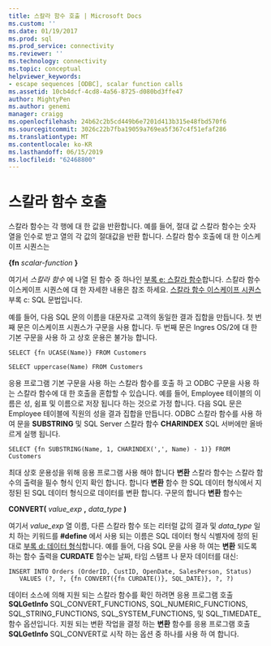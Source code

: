 ```yaml
---
title: 스칼라 함수 호출 | Microsoft Docs
ms.custom: ''
ms.date: 01/19/2017
ms.prod: sql
ms.prod_service: connectivity
ms.reviewer: ''
ms.technology: connectivity
ms.topic: conceptual
helpviewer_keywords:
- escape sequences [ODBC], scalar function calls
ms.assetid: 10cb4dcf-4cd8-4a56-8725-d080bd3ffe47
author: MightyPen
ms.author: genemi
manager: craigg
ms.openlocfilehash: 24b62c2b5cd449b6e7201d413b315e48fbd570f6
ms.sourcegitcommit: 3026c22b7fba19059a769ea5f367c4f51efaf286
ms.translationtype: MT
ms.contentlocale: ko-KR
ms.lasthandoff: 06/15/2019
ms.locfileid: "62468800"
---
```

# <a name="scalar-function-calls"></a>스칼라 함수 호출
스칼라 함수는 각 행에 대 한 값을 반환합니다. 예를 들어, 절대 값 스칼라 함수는 숫자 열을 인수로 받고 열의 각 값의 절대값을 반환 합니다. 스칼라 함수 호출에 대 한 이스케이프 시퀀스는  
  
 **{fn**  _scalar-function_ **}**  
  
 여기서 *스칼라 함수* 에 나열 된 함수 중 하나인 [부록 e: 스칼라 함수](../../../odbc/reference/appendixes/appendix-e-scalar-functions.md)합니다. 스칼라 함수 이스케이프 시퀀스에 대 한 자세한 내용은 참조 하세요. [스칼라 함수 이스케이프 시퀀스](../../../odbc/reference/appendixes/scalar-function-escape-sequence.md) 부록 c: SQL 문법입니다.  
  
 예를 들어, 다음 SQL 문의 이름을 대문자로 고객의 동일한 결과 집합을 만듭니다. 첫 번째 문은 이스케이프 시퀀스가 구문을 사용 합니다. 두 번째 문은 Ingres OS/2에 대 한 기본 구문을 사용 하 고 상호 운용은 불가능 합니다.  
  
```  
SELECT {fn UCASE(Name)} FROM Customers  
  
SELECT uppercase(Name) FROM Customers  
```  
  
 응용 프로그램 기본 구문을 사용 하는 스칼라 함수를 호출 하 고 ODBC 구문을 사용 하는 스칼라 함수에 대 한 호출을 혼합할 수 있습니다. 예를 들어, Employee 테이블의 이름은 성, 쉼표 및 이름으로 저장 됩니다 하는 것으로 가정 합니다. 다음 SQL 문은 Employee 테이블에 직원의 성을 결과 집합을 만듭니다. ODBC 스칼라 함수를 사용 하 여 문을 **SUBSTRING** 및 SQL Server 스칼라 함수 **CHARINDEX** SQL 서버에만 올바르게 실행 됩니다.  
  
```  
SELECT {fn SUBSTRING(Name, 1, CHARINDEX(',', Name) - 1)} FROM Customers  
```  
  
 최대 상호 운용성을 위해 응용 프로그램 사용 해야 합니다 **변환** 스칼라 함수는 스칼라 함수의 출력을 필수 형식 인지 확인 합니다. 합니다 **변환** 함수 한 SQL 데이터 형식에서 지정된 된 SQL 데이터 형식으로 데이터를 변환 합니다. 구문의 합니다 **변환** 함수는  
  
 **CONVERT(** _value_exp_ **,** _data_type_ **)**  
  
 여기서 *value_exp* 열 이름, 다른 스칼라 함수 또는 리터럴 값의 결과 및 *data_type* 일치 하는 키워드를 **#define** 에서 사용 되는 이름은 SQL 데이터 형식 식별자에 정의 된 대로 [부록 d: 데이터 형식](../../../odbc/reference/appendixes/appendix-d-data-types.md)합니다. 예를 들어, 다음 SQL 문을 사용 하 여는 **변환** 되도록 하는 함수 출력을 **CURDATE** 함수는 날짜, 타임 스탬프 나 문자 데이터를 대신:  
  
```  
INSERT INTO Orders (OrderID, CustID, OpenDate, SalesPerson, Status)  
   VALUES (?, ?, {fn CONVERT({fn CURDATE()}, SQL_DATE)}, ?, ?)  
```  
  
 데이터 소스에 의해 지원 되는 스칼라 함수를 확인 하려면 응용 프로그램 호출 **SQLGetInfo** SQL_CONVERT_FUNCTIONS, SQL_NUMERIC_FUNCTIONS, SQL_STRING_FUNCTIONS, SQL_SYSTEM_FUNCTIONS, 및 SQL_TIMEDATE_ 함수 옵션입니다. 지원 되는 변환 작업을 결정 하는 **변환** 함수를 응용 프로그램 호출 **SQLGetInfo** SQL_CONVERT로 시작 하는 옵션 중 하나를 사용 하 여 합니다.
